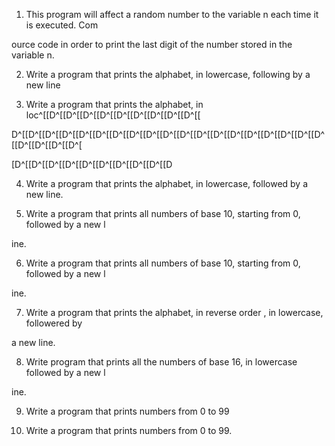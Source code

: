 1. This program will affect a random number to the variable n each time it is executed. Com

ource code in order to print the last digit of the number stored in the variable n.        

                                                                                           

2. Write a program that prints the alphabet, in lowercase, following by a new line         

 3. Write a program that prints the alphabet, in loc^[[D^[[D^[[D^[[D^[[D^[[D^[[D^[[D^[[D^[[

D^[[D^[[D^[[D^[[D^[[D^[[D^[[D^[[D^[[D^[[D^[[D^[[D^[[D^[[D^[[D^[[D^[[D^[[D^[[D^[[D^[[D^[[D^[

[D^[[D^[[D^[[D^[[D^[[D^[[D^[[D^[[D^[[D                                                     

                                                                                           

4. Write a program that prints the alphabet, in lowercase, followed by a new line.         

                                                                                           

5. Write a program that prints all numbers of base 10, starting from 0, followed by a new l

ine.                                                                                       

                                                                                           

6. Write a program that prints all numbers of base 10, starting from 0, followed by a new l

ine.                                                                                       

                                                                                           

7. Write a program that prints the alphabet, in reverse order , in lowercase, followered by

a new line.                                                                                

                                                                                           

8. Write  program that prints all  the numbers of base 16, in lowercase followed by a new l

ine.                                                                                       

                                                                                           

9. Write a program that prints numbers from 0 to 99                                        

                                                                                           

10. Write a program that prints numbers from 0 to 99.                                      


